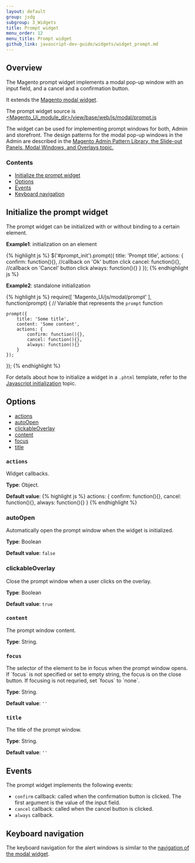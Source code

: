 ```yaml
---
layout: default
group: jsdg
subgroup: 3_Widgets
title: Prompt widget
menu_order: 12
menu_title: Prompt widget
github_link: javascript-dev-guide/widgets/widget_prompt.md
---
```


<h2>Overview </h2>


The Magento prompt widget implements a modal pop-up window with an input field, and a cancel and a confirmation button. 

It extends the <a href="{{site.gdeurl}}javascript-dev-guide/widgets/widget_modal.html">Magento modal widget</a>.

The prompt widget source is <a href="{{site.mage2000url}}app/code/Magento/Ui/view/base/web/js/modal/prompt.js">&lt;Magento_Ui_module_dir&gt;/view/base/web/js/modal/prompt.js</a>

The widget can be used for implementing prompt windows for both, Admin and storefront. The design patterns for the modal pop-up windows in the Admin are described in the <a href="{{site.gdeurl}}pattern-library/containers/slideouts-modals-overlays/slideouts-modals-overalys.html#modals">Magento Admin Pattern Library, the Slide-out Panels, Modal Windows, and Overlays topic.</a> 

<h3>Contents</h3>

- <a href="#prompt_init">Initialize the prompt widget</a>
- <a href="#prompt_options">Options</a>
- <a href="#prompt_events">Events</a>
- <a href="prompt_key_navigation">Keyboard navigation</a>

<h2 id="prompt_init">Initialize the prompt widget</h2>

The prompt widget can be initialized with or without binding to a certain element.

**Example1**: initialization on an element

{% highlight js %}
$('#prompt_init').prompt({
    title: 'Prompt title',
    actions: {
        confirm: function(){}, //callback on 'Ok' button click
        cancel: function(){}, //callback on 'Cancel' button click
        always: function(){}
    }
});
{% endhighlight js %}

**Example2**: standalone initialization

{% highlight js %}
require([
    'Magento_Ui/js/modal/prompt'
], function(prompt) { // Variable that represents the `prompt` function
 
    prompt({
        title: 'Some title',
        content: 'Some content',
        actions: {
            confirm: function(){},
            cancel: function(){},
            always: function(){}
        }
    });
 
}); 
{% endhighlight %}

For details about how to initialize a widget in a `.phtml` template, refer to the <a href="{{site.gdeurl}}frontend-dev-guide/javascript/js_init.html" target="_blank">Javascript initialization</a> topic.

<h2 id="prompt_options">Options</h2>

<ul>
<li><a href="#prompt_actions">actions</a></li>
<li><a href="#prompt_autoopen">autoOpen</a></li>
<li><a href="#prompt_clickableOverlay">clickableOverlay</a></li>
<li><a href="#prompt_content">content</a></li>
<li><a href="#prompt_focus">focus</a></li>
<li><a href="#prompt_title">title</a></li>
</ul>

<h3 id="prompt_actions"><code>actions</code></h3>
Widget callbacks.

**Type**: Object.

**Default value**: 
{% highlight js %}
actions: {
    confirm: function(){},
    cancel: function(){},
    always: function(){}
}
{% endhighlight %}

<h3 id="prompt_autoopen">autoOpen</h3>
Automatically open the prompt window when the widget is initialized.

**Type**: Boolean 

**Default value**: `false`

<h3 id="prompt_clickableOverlay">clickableOverlay</h3>
Close the prompt window when a user clicks on the overlay.

**Type**: Boolean 

**Default value**: `true`

<h3 id="prompt_content"><code>content</code></h3>

The prompt window content.

**Type**: String.

<h3 id="prompt_focus"><code>focus</code></h3>
The selector of the element to be in focus when the prompt window opens.
If `focus` is not specified or set to empty string, the focus is on the close button. If focusing is not requried, set `focus` to `none`.

**Type**: String.

**Default value**: `''`

<h3 id="prompt_content"><code>title</code></h3>
The title of the prompt window.


**Type**: String.

**Default value**: `''`

<h2 id="prompt_events">Events</h2>

The prompt widget implements the following events:

- `confirm` callback: called when the confirmation button is clicked. The first argument is the value of the input field.
- `cancel` callback: called when the cancel button is clicked.
- `always` callback.


<h2 id="prompt_key_navigation">Keyboard navigation</h2>
The keyboard navigation for the alert windows is similar to the <a href="{{site.gdeurl}}javascript-dev-guide/widgets/widget_modal.html#key_navigation">navigation of the modal widget</a>.
